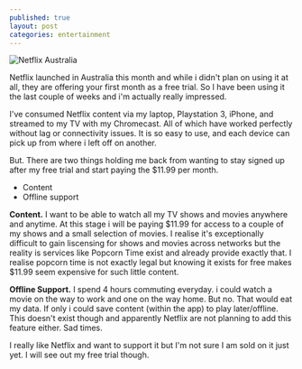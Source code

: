 ```yaml
---
published: true
layout: post
categories: entertainment
---
```


![Netflix Australia](https://cloud.githubusercontent.com/assets/1730420/6911731/449fbdb8-d7b0-11e4-866d-9abbc03b7e24.jpg)

Netflix launched in Australia this month and while i didn't plan on using it at all, they are offering your first month as a free trial. So I have been using it the last couple of weeks and i'm actually really impressed.

I've consumed Netflix content via my laptop, Playstation 3, iPhone, and streamed to my TV with my Chromecast. All of which have worked perfectly without lag or connectivity issues. It is so easy to use, and each device can pick up from where i left off on another.

But. There are two things holding me back from wanting to stay signed up after my free trial and start paying the $11.99 per month. 

- Content
- Offline support

**Content.** I want to be able to watch all my TV shows and movies anywhere and anytime. At this stage i will be paying $11.99 for access to a couple of my shows and a small selection of movies. I realise it's exceptionally difficult to gain liscensing for shows and movies across networks but the reality is services like Popcorn Time exist and already provide exactly that. I realise popcorn time is not exactly legal but knowing it exists for free makes $11.99 seem expensive for such little content.

**Offline Support.** I spend 4 hours commuting everyday. i could watch a movie on the way to work and one on the way home. But no. That would eat my data. If only i could save content (within the app) to play later/offline. This doesn't exist though and apparently Netflix are not planning to add this feature either. Sad times.

I really like Netflix and want to support it but I'm not sure I am sold on it just yet. I will see out my free trial though.